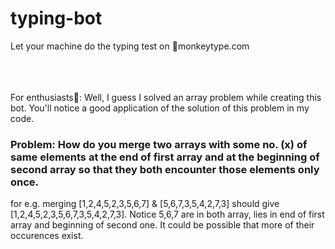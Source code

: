 # typing-bot
Let your machine do the typing test on 🐒monkeytype.com
<br/>
<br/>
<br/>
<br/>

For enthusiasts🤔: Well, I guess I solved an array problem while creating this bot. You'll notice a good application of the solution of this problem in my code.
### Problem: How do you merge two arrays with some no. (x) of same elements at the end of first array and at the beginning of second array so that they both encounter those elements only once.
for e.g. merging [1,2,4,5,2,3,5,6,7] & [5,6,7,3,5,4,2,7,3] should give [1,2,4,5,2,3,5,6,7,3,5,4,2,7,3]. Notice 5,6,7 are in both array, lies in end of first array and beginning of second one. It could be possible that more of their occurences exist.
